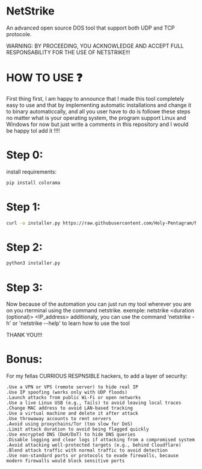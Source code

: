 # NetStrike
An advanced open source DOS tool that support both UDP and TCP protocole.

WARNING: BY PROCEEDING, YOU ACKNOWLEDGE AND ACCEPT FULL RESPONSABILITY FOR THE USE OF NETSTRIKE!!!

# HOW TO USE ❓

First thing first, I am happy to announce that I made this tool completely easy to use and that by implementing automatic installations and change it to binary automaticcally, and all you user have to do is followe these steps no matter what is your operating system, the program support Linux and Windows for now but just write a comments in this repository and I would be happy tol add it !!!!
# Step 0:
install requirements:
```bash
pip install colorama
```

# Step 1:
```bash
curl -o installer.py https://raw.githubusercontent.com/Holy-Pentagram/NetStrike/refs/heads/main/installer.py
```

# Step 2:
```bash
python3 installer.py
```

# Step 3:
Now because of the automation you can just run my tool wherever you are on you rterminal using the command netstrike.
exemple: netstrike <protocol> <duration (optional)> <IP_address>
additionaly, you can use the command 'netstrike -h' or 'netstrike --help' to learn how to use the tool

THANK YOU!!!

# Bonus:
For my fellas CURRIOUS RESPNSIBLE hackers, to add a layer of security:

    .Use a VPN or VPS (remote server) to hide real IP
    .Use IP spoofing (works only with UDP floods)
    .Launch attacks from public Wi-Fi or open networks
    .Use a live Linux USB (e.g., Tails) to avoid leaving local traces
    .Change MAC address to avoid LAN-based tracking
    .Use a virtual machine and delete it after attack
    .Use throwaway accounts to rent servers
    .Avoid using proxychains/Tor (too slow for DoS)
    .Limit attack duration to avoid being flagged quickly
    .Use encrypted DNS (DoH/DoT) to hide DNS queries
    .Disable logging and clear logs if attacking from a compromised system
    .Avoid attacking well-protected targets (e.g., behind Cloudflare)
    .Blend attack traffic with normal traffic to avoid detection
    .Use non-standard ports or protocols to evade firewalls, because modern firewalls would block sensitive ports

